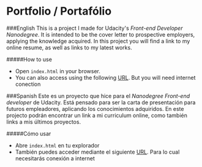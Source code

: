 # Portfolio / Portafólio

###English
This is a project I made for Udacity's *Front-end Developer Nanodegree*.
It is intended to be the cover letter to prospective employers, applying the knowledge acquired.
In this project you will find a link to my online resume, as well as links to my latest works.

#####How to use
- Open `index.html` in your browser.
- You can also access using the following [URL](gabu-lartiga.github.io). But you will need internet conection

###Spanish
Este es un proyecto que hice para el *Nanodegree Front-end developer* de Udacity.
Está pensado para ser la carta de presentación para futuros empleadores, aplicando los conocimientos adquiridos. 
En este projecto podrán encontrar un link a mi curriculum online, como también links a mis últimos proyectos.

#####Cómo usar
- Abre `index.html` en tu explorador
- También puedes acceder mediante el siguiente [URL](gabu-lartiga.github.io). Para lo cual necesitarás conexión a internet
